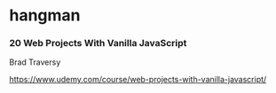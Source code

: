# hangman

### 20 Web Projects With Vanilla JavaScript
Brad Traversy

https://www.udemy.com/course/web-projects-with-vanilla-javascript/

